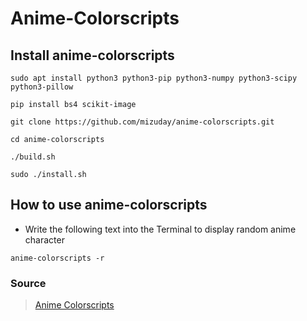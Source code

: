 # Anime-Colorscripts

## Install anime-colorscripts
```
sudo apt install python3 python3-pip python3-numpy python3-scipy python3-pillow
```
```
pip install bs4 scikit-image
```
```
git clone https://github.com/mizuday/anime-colorscripts.git
```
```
cd anime-colorscripts
```
```
./build.sh
```
```
sudo ./install.sh
```

## How to use anime-colorscripts
- Write the following text into the Terminal to display random anime character
```
anime-colorscripts -r
```

### Source
> [Anime Colorscripts](https://github.com/juanlouisr/anime-colorscripts)
